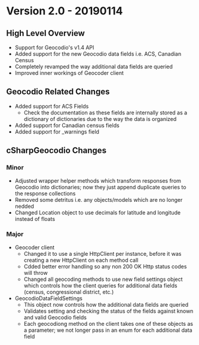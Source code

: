 # Version 2.0 - 20190114

## High Level Overview
  - Support for Geocodio's v1.4 API
  - Added support for the new Geocodio data fields i.e. ACS, Canadian Census
  - Completely revamped the way additional data fields are queried
  - Improved inner workings of Geocoder client 

## Geocodio Related Changes
  - Added support for ACS Fields
    - Check the documentation as these fields are internally stored as a dictionary of dictionaries due to the way the data is organized
  - Added support for Canadian census fields
  - Added support for _warnings field
  
## cSharpGeocodio Changes
  ### Minor
  - Adjusted wrapper helper methods which transform responses from Geocodio into dictionaries; now they just append duplicate queries to the response collections
  - Removed some detritus i.e. any objects/models which are no longer nedded
  - Changed Location object to use decimals for latitude and longitude instead of floats
  ### Major
  - Geocoder client
    - Changed it to use a single HttpClient per instance, before it was creating a new HttpClient on each method call
    - Cdded better error handling so any non 200 OK Http status codes will throw
    - Changed all geocoding methods to use new field settings object which controls how the client queries for additional data fields (census, congressional district, etc.)
  - GeocodioDataFieldSettings
    - This object now controls how the additional data fields are queried
    - Validates setting and checking the status of the fields against known and valid Geocodio fields
    - Each geocodiong method on the client takes one of these objects as a parameter; we not longer pass in an enum for each additional data field
